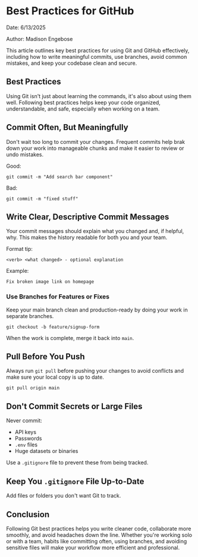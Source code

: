 # Best Practices for GitHub
Date: 6/13/2025 

Author: Madison Engebose

This article outlines key best practices for using Git and GitHub effectively, including how to write meaningful commits, use branches, avoid common mistakes, and keep your codebase clean and secure.

## Best Practices
Using Git isn't just about learning the commands, it's also about using them well. Following best practices helps keep your code organized, understandable, and safe, especially when working on a team.

## Commit Often, But Meaningfully
Don't wait too long to commit your changes. Frequent commits help brak down your work into manageable chunks and make it easier to review or undo mistakes. 

Good:

`git commit -m "Add search bar component"`

Bad:

`git commit -m "fixed stuff"`

## Write Clear, Descriptive Commit Messages
Your commit messages should explain what you changed and, if helpful, why. This makes the history readable for both you and your team.

Format tip:

`<verb> <what changed> - optional explanation`

Example:

`Fix broken image link on homepage`

### Use Branches for Features or Fixes
Keep your main branch clean and production-ready by doing your work in separate branches.

`git checkout -b feature/signup-form`

When the work is complete, merge it back into `main`.

## Pull Before You Push
Always run `git pull` before pushing your changes to avoid conflicts and make sure your local copy is up to date.

`git pull origin main`

## Don't Commit Secrets or Large Files
Never commit:
- API keys
- Passwords
- `.env` files
- Huge datasets or binaries

Use a `.gitignore` file to prevent these from being tracked.

## Keep You `.gitignore` File Up-to-Date
Add files or folders you don't want Git to track.

## Conclusion
Following Git best practices helps you write cleaner code, collaborate more smoothly, and avoid headaches down the line. Whether you're working solo or with a team, habits like committing often, using branches, and avoiding sensitive files will make your workflow more efficient and professional.